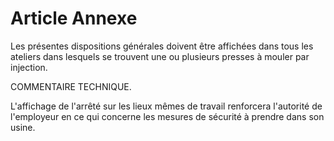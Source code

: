 # Article Annexe

Les présentes dispositions générales doivent être affichées dans tous les ateliers dans lesquels se trouvent une ou plusieurs presses à mouler par injection.

COMMENTAIRE TECHNIQUE.

L'affichage de l'arrêté sur les lieux mêmes de travail renforcera l'autorité de l'employeur en ce qui concerne les mesures de sécurité à prendre dans son usine.
